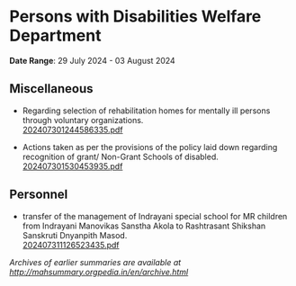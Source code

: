 # Persons with Disabilities Welfare Department

**Date Range**: 29 July 2024 - 03 August 2024


## Miscellaneous
- Regarding selection of rehabilitation homes for mentally ill persons through voluntary organizations.\
  [202407301244586335.pdf](https://gr.maharashtra.gov.in/Site/Upload/Government%20Resolutions/English/202407301244586335.pdf)

- Actions taken as per the provisions of the policy laid down regarding recognition of grant/ Non-Grant Schools of disabled.\
  [202407301530453935.pdf](https://gr.maharashtra.gov.in/Site/Upload/Government%20Resolutions/English/202407301530453935.pdf)

## Personnel
- transfer of the management of Indrayani special school for MR children  from Indrayani Manovikas Sanstha Akola to Rashtrasant Shikshan Sanskruti Dnyanpith Masod.\
  [202407311126523435.pdf](https://gr.maharashtra.gov.in/Site/Upload/Government%20Resolutions/English/202407311126523435.pdf)


*Archives of earlier summaries are available at http://mahsummary.orgpedia.in/en/archive.html*